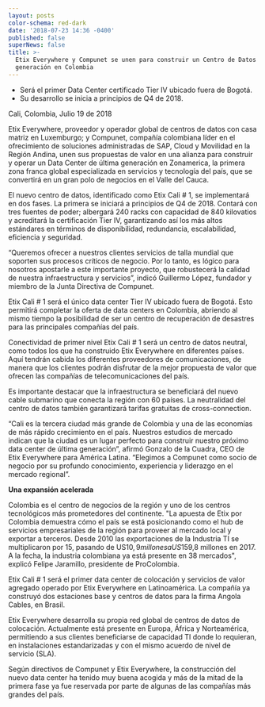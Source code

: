 ```yaml
---
layout: posts
color-schema: red-dark
date: '2018-07-23 14:36 -0400'
published: false
superNews: false
title: >-
  Etix Everywhere y Compunet se unen para construir un Centro de Datos de última
  generación en Colombia
---
```

- Será el primer Data Center certificado Tier IV ubicado fuera de Bogotá. 
- Su desarrollo se inicia a principios de Q4 de 2018.



Cali, Colombia, Julio 19 de 2018

Etix Everywhere, proveedor y operador global de centros de datos con casa matriz en Luxemburgo; y Compunet, compañía colombiana líder en el ofrecimiento de soluciones administradas de SAP, Cloud y Movilidad en la Región Andina, unen sus propuestas de valor en una alianza para construir y operar un Data Center de última generación en Zonamerica, la primera zona franca global especializada en servicios y tecnología del país, que se convertirá en un gran polo de negocios en el Valle del Cauca. 

El nuevo centro de datos, identificado como Etix Cali # 1, se implementará en dos fases. La primera se iniciará a principios de Q4 de 2018.  Contará con tres fuentes de poder; albergará 240 racks con capacidad de 840 kilovatios y acreditará la certificación Tier IV, garantizando así los más altos estándares en términos de disponibilidad, redundancia, escalabilidad, eficiencia y seguridad.

“Queremos ofrecer a nuestros clientes servicios de talla mundial que soporten sus procesos críticos de negocio. Por lo tanto, es lógico para nosotros apostarle a este importante proyecto, que robustecerá la calidad de nuestra infraestructura y servicios”, indicó Guillermo López, fundador y miembro de la Junta Directiva de Compunet.

Etix Cali # 1 será el único data center Tier IV ubicado fuera de Bogotá. Esto permitirá completar la oferta de data centers en Colombia, abriendo al mismo tiempo la posibilidad de ser un centro de recuperación de desastres para las principales compañías del país. 

Conectividad de primer nivel 
Etix Cali # 1 será un centro de datos neutral, como todos los que ha construido Etix Everywhere en diferentes países. Aquí tendrán cabida los diferentes proveedores de comunicaciones, de manera que los clientes podrán disfrutar de la mejor propuesta de valor que ofrecen las compañías de telecomunicaciones del país.

Es importante destacar que la infraestructura se beneficiará del nuevo cable submarino que conecta la región con 60 países. La neutralidad del centro de datos también garantizará tarifas gratuitas de cross-connection.

“Cali es la tercera ciudad más grande de Colombia y una de las economías de más rápido crecimiento en el país. Nuestros estudios de mercado indican que la ciudad es un lugar perfecto para construir nuestro próximo data center de última generación”, afirmó Gonzalo de la Cuadra, CEO de Etix Everywhere para América Latina. “Elegimos a Compunet como socio de negocio por su profundo conocimiento, experiencia y liderazgo en el mercado regional”.

**Una expansión acelerada**

Colombia es el centro de negocios de la región y uno de los centros tecnológicos más prometedores del continente. "La apuesta de Etix por Colombia demuestra cómo el país se está posicionando como el hub de servicios empresariales de la región para proveer al mercado local y exportar a terceros. Desde 2010 las exportaciones de la Industria TI se multiplicaron por 15, pasando de US$10,9 millones a US$159,8 millones en 2017. A la fecha, la industria colombiana ya está presente en 38 mercados", explicó Felipe Jaramillo, presidente de ProColombia.

Etix Cali # 1 será el primer data center de colocación y servicios de valor agregado operado por Etix Everywhere en Latinoamérica. La compañía ya construyó dos estaciones base y centros de datos para la firma Angola Cables, en Brasil. 

Etix Everywhere desarrolla su propia red global de centros de datos de colocación. Actualmente está presente en Europa, África y Norteamérica, permitiendo a sus clientes beneficiarse de capacidad TI donde lo requieran, en instalaciones estandarizadas y con el mismo acuerdo de nivel de servicio (SLA).

Según directivos de Compunet y Etix Everywhere, la construcción del nuevo data center ha tenido muy buena acogida y más de la mitad de la primera fase ya fue reservada por parte de algunas de las compañías más grandes del país.
